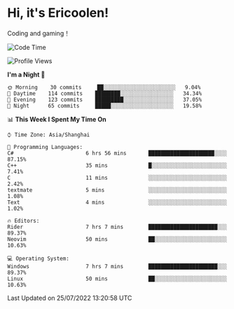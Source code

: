 # Hi, it's Ericoolen!
Coding and gaming！

<!--START_SECTION:waka-->
![Code Time](http://img.shields.io/badge/Code%20Time-340%20hrs%2052%20mins-blue)

![Profile Views](http://img.shields.io/badge/Profile%20Views-2-blue)

**I'm a Night 🦉** 

```text
🌞 Morning    30 commits     ██░░░░░░░░░░░░░░░░░░░░░░░   9.04% 
🌆 Daytime    114 commits    ████████░░░░░░░░░░░░░░░░░   34.34% 
🌃 Evening    123 commits    █████████░░░░░░░░░░░░░░░░   37.05% 
🌙 Night      65 commits     █████░░░░░░░░░░░░░░░░░░░░   19.58%

```


📊 **This Week I Spent My Time On** 

```text
⌚︎ Time Zone: Asia/Shanghai

💬 Programming Languages: 
C#                       6 hrs 56 mins       █████████████████████░░░░   87.15% 
C++                      35 mins             █░░░░░░░░░░░░░░░░░░░░░░░░   7.41% 
C                        11 mins             ░░░░░░░░░░░░░░░░░░░░░░░░░   2.42% 
textmate                 5 mins              ░░░░░░░░░░░░░░░░░░░░░░░░░   1.08% 
Text                     4 mins              ░░░░░░░░░░░░░░░░░░░░░░░░░   1.02%

🔥 Editors: 
Rider                    7 hrs 7 mins        ██████████████████████░░░   89.37% 
Neovim                   50 mins             ██░░░░░░░░░░░░░░░░░░░░░░░   10.63%

💻 Operating System: 
Windows                  7 hrs 7 mins        ██████████████████████░░░   89.37% 
Linux                    50 mins             ██░░░░░░░░░░░░░░░░░░░░░░░   10.63%

```


 Last Updated on 25/07/2022 13:20:58 UTC
<!--END_SECTION:waka-->

